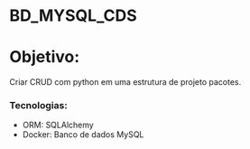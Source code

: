 # BD_MYSQL_CDS

# Objetivo:
Criar CRUD com python em uma estrutura de
projeto pacotes.

### Tecnologias:
- ORM: SQLAlchemy
- Docker: Banco de dados MySQL
